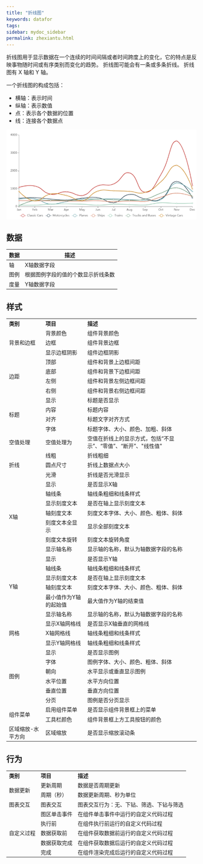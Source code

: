 ```yaml
---
title: "折线图"
keywords: datafor
tags:
sidebar: mydoc_sidebar
permalink: zhexiantu.html
---
```


折线图用于显示数据在一个连续的时间间隔或者时间跨度上的变化，它的特点是反映事物随时间或有序类别而变化的趋势。  折线图可能会有一条或多条折线。 折线图有 X 轴和 Y 轴。

一个折线图的构成包括：

- 横轴：表示时间
- 纵轴：表示数值
- 点：表示各个数据的位置
- 线：连接各个数据点

<img src="../../../../images/image-20191119094150717.png" alt="image-20191119094150717"  />

## 数据

| 数据 | 描述                               |
| ---- | ---------------------------------- |
| 轴   | X轴数据字段                        |
| 图例 | 根据图例字段的值的个数显示折线条数 |
| 度量 | Y轴数据字段                        |

## 样式

<table>
<tr>
    <td><b>类别</b></td>
    <td><b>项目</b></td>
    <td><b>描述</b></td>
</tr><tr>
    <td rowspan="3"> 背景和边框</td>
    <td>背景颜色</td>
    <td>组件背景颜色</td>
</tr><tr>
    <td>边框</td>
    <td>组件背景边框</td>
</tr><tr>
    <td>显示边框阴影</td>
    <td>组件边框阴影</td>
</tr><tr>
    <td rowspan="4"> 边距</td>
    <td>顶部</td>
    <td>组件和背景上边框间距</td>
</tr><tr>
    <td>底部</td>
    <td>组件和背景下边框间距</td>
</tr><tr>
    <td>左侧</td>
    <td>组件和背景左侧边框间距</td>
</tr><tr>
    <td>右侧</td>
    <td>组件和背景右侧边框间距</td>
</tr><tr>
    <td rowspan="4">标题</td>
    <td>显示</td>
    <td>标题是否显示</td>
</tr><tr>
    <td>内容</td>
    <td>标题内容</td>
</tr><tr>
    <td>对齐</td>
    <td>标题文字对齐方式</td>
</tr><tr>
    <td>字体</td>
    <td>标题字体、大小、颜色、加粗、斜体</td>
</tr><tr>
    <td>空值处理</td>
    <td>空值处理为</td>
    <td>空值在折线上的显示方式，包括“不显示”、“零值”、“断开”、"线性值"</td>
</tr><tr>
    <td rowspan="3">折线</td>
    <td>线粗</td>
    <td>折线粗细</td>
</tr><tr>
    <td>圆点尺寸</td>
    <td>折线上数据点大小</td>
</tr><tr>
    <td>光滑</td>
    <td>折线是否光滑显示</td>
</tr><tr>
    <td rowspan="7">X轴</td>
    <td>显示</td>
    <td>是否显示X轴</td>
</tr><tr>
    <td>轴线条</td>
    <td>轴线条粗细和线条样式</td>
</tr><tr>
    <td>显示刻度文本</td>
    <td>是否在轴上显示刻度文本</td>
</tr><tr>
    <td>轴刻度文本</td>
    <td>刻度文本字体、大小、颜色、粗体、斜体</td>
</tr><tr>
    <td>刻度文本全显示</td>
    <td>显示全部刻度文本</td>
</tr><tr>
    <td>刻度文本旋转</td>
    <td>刻度文本旋转角度</td>
</tr><tr>
    <td>显示轴名称</td>
    <td>显示轴的名称，默认为轴数据字段的名称</td>
</tr><tr>
    <td rowspan="6">Y轴</td>
    <td>显示</td>
    <td>是否显示Y轴</td>
</tr><tr>
    <td>轴线条</td>
    <td>轴线条粗细和线条样式</td>
</tr><tr>
    <td>显示刻度文本</td>
    <td>是否在轴上显示刻度文本</td>
</tr><tr>
    <td>轴刻度文本</td>
    <td>刻度文本字体、大小、颜色、粗体、斜体</td>
</tr><tr>
    <td>最小值作为Y轴的起始值</td>
    <td>最大值作为Y轴的结束值</td>
</tr><tr>
    <td>显示轴名称</td>
    <td>显示轴的名称，默认为轴数据字段的名称</td>
</tr><tr>
    <td rowspan="3">网格</td>
    <td>显示X轴网格线</td>
    <td>是否显示X轴垂直的网格线</td>
</tr><tr>
    <td>X轴网格线</td>
    <td>轴线条粗细和线条样式</td>
</tr><tr>
    <td>显示Y轴网格线</td>
    <td>轴线条粗细和线条样式</td>
</tr><tr>
    <td rowspan="6">图例</td>
    <td>显示</td>
    <td>是否显示图例</td>
</tr><tr>
    <td>字体</td>
    <td>图例字体、大小、颜色、粗体、斜体</td>
</tr><tr>
    <td>朝向</td>
    <td>水平显示或垂直显示图例</td>
</tr><tr>
    <td>水平位置</td>
    <td>水平方向位置</td>
</tr><tr>
    <td>垂直位置</td>
    <td>垂直方向位置</td>
</tr><tr>
    <td>分页</td>
    <td>图例是否分页显示</td>
</tr><tr>
    <td rowspan="2">组件菜单</td>
    <td>启用组件菜单</td>
    <td>是否显示组件背景框上的菜单</td>
</tr><tr>
    <td>工具栏颜色</td>
    <td>组件背景框上方工具按钮的颜色</td>
</tr><tr>
    <td>区域缩放-水平方向</td>
    <td>区域缩放</td>
    <td>是否显示缩放滚动条</td>
</tr>
</table>

## 行为
<table>
<tr>
    <td><b>类别</b></td>
    <td><b>项目</b></td>
    <td><b>描述</b></td>
</tr><tr>
    <td rowspan="2"> 数据更新</td>
    <td>更新周期</td>
    <td>数据是否周期更新</td>
</tr><tr>
    <td>周期（秒）</td>
    <td>数据更新周期、秒为单位</td>
</tr> <tr>
    <td>图表交互</td>
    <td>图表交互</td>
    <td>图表交互行为：无、下钻、筛选、下钻与筛选</td>
</tr> <tr>
    <td rowspan="5"> 自定义过程</td>
    <td>图区单击事件</td>
    <td>在组件单击事件中运行的自定义代码过程</td>
</tr><tr>
    <td>执行前</td>
    <td>在组件执行前运行的自定义代码过程</td>
</tr> <tr>
    <td>数据获取前</td>
    <td>在组件获取数据前运行的自定义代码过程</td>
</tr> <tr>
    <td>数据获取完成</td>
    <td>在组件获取数据后运行的自定义代码过程</td>
</tr> <tr>
    <td>完成</td>
    <td>在组件渲染完成后运行的自定义代码过程</td>
</tr> 
</table> 

